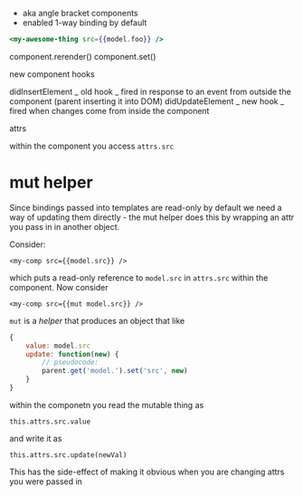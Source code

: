 - aka angle bracket components
- enabled 1-way binding by default

```hbs
<my-awesome-thing src={{model.foo}} />
```

component.rerender() component.set()

new component hooks

didInsertElement _ old hook _ fired in response to an event from outside the
component (parent inserting it into DOM) didUpdateElement _ new hook _ fired
when changes come from inside the component

attrs <my-comp src={{model.src}} />

within the component you access `attrs.src`

# mut helper

Since bindings passed into templates are read-only by default we need a way of
updating them directly - the mut helper does this by wrapping an attr you pass
in in another object.

Consider:

    <my-comp src={{model.src}} />

which puts a read-only reference to `model.src` in `attrs.src` within the
component. Now consider

    <my-comp src={{mut model.src}} />

`mut` is a _helper_ that produces an object that like

```js
{
    value: model.src
    update: function(new) {
        // pseudocode:
        parent.get('model.').set('src', new)
    }
}
```

within the componetn you read the mutable thing as

    this.attrs.src.value

and write it as

    this.attrs.src.update(newVal)

This has the side-effect of making it obvious when you are changing attrs you
were passed in
